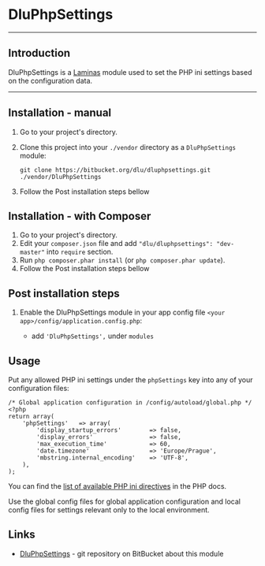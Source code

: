 DluPhpSettings
==============

--------------------------

Introduction
------------

DluPhpSettings is a [Laminas](https://getlaminas.org/) module used to set the PHP ini settings based
on the configuration data.

--------------------------

Installation - manual
---------------------

1.   Go to your project's directory.
2.   Clone this project into your `./vendor` directory as a `DluPhpSettings` module:

     `git clone https://bitbucket.org/dlu/dluphpsettings.git ./vendor/DluPhpSettings`

3.   Follow the Post installation steps bellow

Installation - with Composer
----------------------------

1.   Go to your project's directory.
2.   Edit your `composer.json` file and add `"dlu/dluphpsettings": "dev-master"` into `require` section.
3.   Run `php composer.phar install` (or `php composer.phar update`).
4.   Follow the Post installation steps bellow

Post installation steps
-----------------------

1.   Enable the DluPhpSettings module in your app config file `<your app>/config/application.config.php`:

     - add `'DluPhpSettings',` under `modules`

Usage
-----

Put any allowed PHP ini settings under the `phpSettings` key into any of your configuration files:

    /* Global application configuration in /config/autoload/global.php */
    <?php
    return array(
        'phpSettings'   => array(
            'display_startup_errors'        => false,
            'display_errors'                => false,
            'max_execution_time'		    => 60,
            'date.timezone'                 => 'Europe/Prague',
            'mbstring.internal_encoding'    => 'UTF-8',
        ),
    );

You can find the [list of available PHP ini directives](http://www.php.net/manual/en/ini.list.php) in the PHP docs.

Use the global config files for global application configuration and local config files for settings relevant only
to the local environment.

Links
-----

- [DluPhpSettings](https://bitbucket.org/dlu/dluphpsettings) - git repository on BitBucket
  about this module